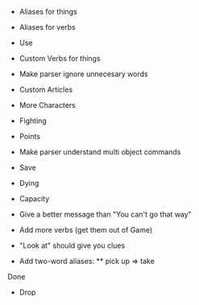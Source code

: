 * Aliases for things
* Aliases for verbs
* Use
* Custom Verbs for things
* Make parser ignore unnecesary words
* Custom Articles
* More Characters
* Fighting
* Points
* Make parser understand multi object commands
* Save
* Dying
* Capacity
* Give a better message than "You can't go that way"
* Add more verbs (get them out of Game)

* "Look at" should give you clues
* Add two-word aliases:
** pick up => take


Done
+ Drop